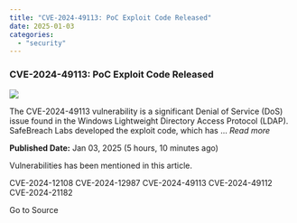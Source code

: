 ```yaml
---
title: "CVE-2024-49113: PoC Exploit Code Released"
date: 2025-01-03
categories: 
  - "security"
---
```


### CVE-2024-49113: PoC Exploit Code Released

![](https://upload.cvefeed.io/news/22166/thumbnail.jpg)

The CVE-2024-49113 vulnerability is a significant Denial of Service (DoS) issue found in the Windows Lightweight Directory Access Protocol (LDAP). SafeBreach Labs developed the exploit code, which has ... _Read more_

**Published Date:** Jan 03, 2025 (5 hours, 10 minutes ago)

Vulnerabilities has been mentioned in this article.

CVE-2024-12108 CVE-2024-12987 CVE-2024-49113 CVE-2024-49112 CVE-2024-21182

Go to Source
